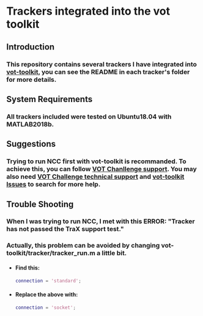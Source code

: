 # Trackers integrated into the vot toolkit



## Introduction

### This repository contains several trackers I have integrated into [vot-toolkit](https://github.com/votchallenge/vot-toolkit), you can see the README in each tracker's folder for more details.



## System Requirements

### All trackers included were tested on Ubuntu18.04 with MATLAB2018b.



## Suggestions

### Trying to run NCC first with vot-toolkit is recommanded. To achieve this, you can follow  [VOT Chanllenge support](http://www.votchallenge.net/howto/). You may also need  [VOT Challenge technical support](https://groups.google.com/forum/?hl=en#!forum/votchallenge-help) and [vot-toolkit Issues]([https://github.com/votchallenge/vot-toolkit/issues?utf8=%E2%9C%93&q=](https://github.com/votchallenge/vot-toolkit/issues?utf8=✓&q=)) to search for more help.



## Trouble Shooting

### When I was trying to run NCC, I met with this ERROR: "Tracker has not passed the TraX support test."

### Actually, this problem can be avoided by changing vot-toolkit/tracker/tracker_run.m a little bit.

- #### Find this:

  ```matlab
  connection = 'standard';
  ```

- #### Replace the above with:

  ```matlab
  connection = 'socket';
  ```

